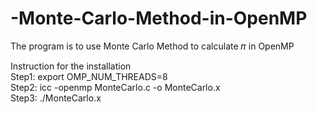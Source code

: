 # -Monte-Carlo-Method-in-OpenMP  
The program is to use Monte Carlo Method to calculate 𝜋 in OpenMP  

Instruction for the installation  
Step1: export OMP_NUM_THREADS=8  
Step2: icc -openmp MonteCarlo.c -o MonteCarlo.x  
Step3: ./MonteCarlo.x  
